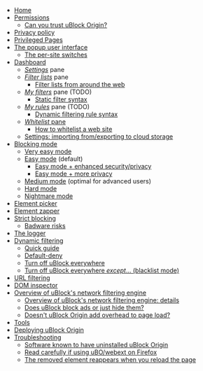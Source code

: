 - [Home](./)
- [Permissions](./Permissions)
    - [Can you trust uBlock Origin?](./Can-you-trust-uBlock-Origin%3F)
- [Privacy policy](./Privacy-policy)
- [Privileged Pages](./Privileged-Pages)
- [The popup user interface](./Quick-guide:-popup-user-interface)
    - [The per-site switches](./Per-site-switches)
- [Dashboard](./Dashboard)
    - [_Settings_](./Dashboard:-Settings) pane
    - [_Filter lists_](./Dashboard:-Filter-lists) pane
        - [Filter lists from around the web](./Filter-lists-from-around-the-web)
    - [_My filters_](./Dashboard:-My-filters) pane (TODO)
        - [Static filter syntax](./Static-filter-syntax)
    - [_My rules_](./Dashboard:-My-rules) pane (TODO)
        - [Dynamic filtering rule syntax](./Dynamic-filtering:-rule-syntax)
    - [_Whitelist_ pane](./Dashboard:-Whitelist)
        - [How to whitelist a web site](./How-to-whitelist-a-web-site)
    - [Settings: importing from/exporting to cloud storage](./Cloud-storage)
- [Blocking mode](./Blocking-mode)
    - [Very easy mode](./Blocking-mode:-very-easy-mode)
    - [Easy mode](./Blocking-mode:-easy-mode) (default)
        - [Easy mode + enhanced security/privacy](./Dynamic-filtering:-Benefits-of-blocking-3rd-party-iframe-tags)
        - [Easy mode + more privacy](./Dynamic-filtering:-to-easily-reduce-privacy-exposure)
    - [Medium mode](./Blocking-mode:-medium-mode) (optimal for advanced users)
    - [Hard mode](./Blocking-mode:-hard-mode)
    - [Nightmare mode](./Blocking-mode:-nightmare-mode)
- [Element picker](./Element-picker)
- [Element zapper](./Element-zapper)
- [Strict blocking](./Strict-blocking)
    - [Badware risks](./Badware-risks)
- [The logger](./The-logger)
- [Dynamic filtering](./Dynamic-filtering)
    - [Quick guide](./Dynamic-filtering:-quick-guide)
    - [Default-deny](./Dynamic-filtering:-default-deny)
    - [Turn off uBlock everywhere](./Dynamic-filtering:-turn-off-uBlock-everywhere)
    - [Turn off uBlock everywhere _except_... (blacklist mode)](./Dynamic-filtering:-turn-off-uBlock-everywhere-except)
- [URL filtering](./Dynamic-URL-filtering)
- [DOM inspector](./DOM-inspector)
- [Overview of uBlock's network filtering engine](./Overview-of-uBlock's-network-filtering-engine)
    - [Overview of uBlock's network filtering engine: details](./Overview-of-uBlock's-network-filtering-engine:-details)
    - [Does uBlock block ads or just hide them?](./Does-uBlock-block-ads-or-just-hide-them%3F)
    - [Doesn't uBlock Origin add overhead to page load?](./Doesn't-uBlock-Origin-add-overhead-to-page-load%3F)
- [Tools](./Tools)
- [Deploying uBlock Origin](./Deploying-uBlock-Origin)
- [Troubleshooting](./Troubleshooting)
    - [Software known to have uninstalled uBlock Origin](./Software-known-to-have-uninstalled-uBlock-Origin)
    - [Read carefully if using uBO/webext on Firefox](./Firefox-WebExtensions)
    - [The removed element reappears when you reload the page](./Element-picker#the-removed-element-reappears-when-you-reload-the-page)
